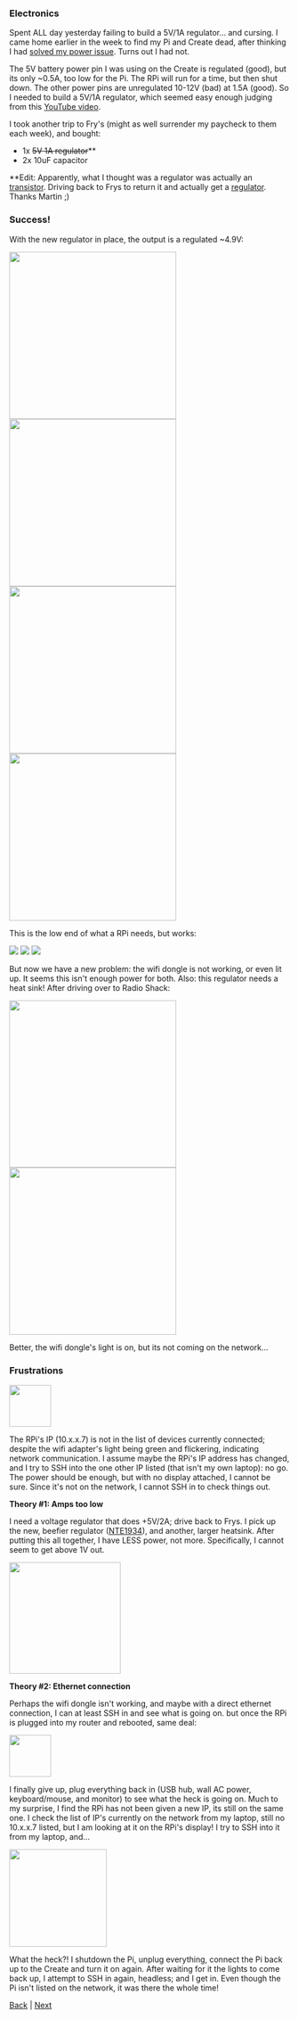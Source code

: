 ### Electronics

Spent ALL day yesterday failing to build a 5V/1A regulator... and cursing. I came home earlier in the week to find my Pi and Create dead, after thinking I had [solved my power issue](21.md). Turns out I had not.

The 5V battery power pin I was using on the Create is regulated (good), but its only ~0.5A, too low for the Pi. The RPi will run for a time, but then shut down. The other power pins are unregulated 10-12V (bad) at 1.5A (good). So I needed to build a 5V/1A regulator, which seemed easy enough judging from this <a href="https://www.youtube.com/watch?v=GSzVs7_aW-Y">YouTube video</a>.

I took another trip to Fry's (might as well surrender my paycheck to them each week), and bought:

 - 1x ~~5V 1A regulator~~**
 - 2x 10uF capacitor
 
**Edit: Apparently, what I thought was a regulator was actually an <a href="http://www.newark.com/nte-electronics/nte198/transistor-bipolar-npn-400v-30a/dp/76R0916">transistor</a>. Driving back to Frys to return it and actually get a <a href="http://www.radioshack.com/product/index.jsp?productId=2062599">regulator</a>. Thanks Martin ;)

### Success!

With the new regulator in place, the output is a regulated ~4.9V:

<a href="img/create_cargo_setup.JPG"><img src="img/create_cargo_setup.JPG" height="300"></a>
<a href="img/micro_usb.JPG"><img src="img/micro_usb.JPG" height="300"></a>
<a href="img/regulated_power.JPG"><img src="img/regulated_power.JPG" height="300"></a>
<a href="img/multimeter_5v.JPG"><img src="img/multimeter_5v.JPG" height="300"></a>

This is the low end of what a RPi needs, but works:

<img src="img/create_power2.gif">
<img src="img/pi_power.gif">
<img src="img/pi_display.gif">

But now we have a new problem: the wifi dongle is not working, or even lit up. It seems this isn't enough power for both.
Also: this regulator needs a heat sink! After driving over to Radio Shack:

<a href="img/heatsink.JPG"><img src="img/heatsink.JPG" height="300"></a>
<a href="img/wifi_light.JPG"><img src="img/wifi_light.JPG" height="300"></a>

Better, the wifi dongle's light is on, but its not coming on the network...

### Frustrations

<a href="img/no_ip.png"><img src="img/no_ip.png" height="75"></a>

The RPi's IP (10.x.x.7) is not in the list of devices currently connected; despite the wifi adapter's light being green and flickering, indicating network communication. I assume maybe the RPi's IP address has changed, and I try to SSH into the one other IP listed (that isn't my own laptop): no go. The power should be enough, but with no display attached, I cannot be sure. Since it's not on the network, I cannot SSH in to check things out. 

<strong>Theory #1: Amps too low</strong>

I need a voltage regulator that does +5V/2A; drive back to Frys. I pick up the new, beefier regulator (<a href="http://www.nteinc.com/specs/1900to1999/pdf/nte1934.pdf">NTE1934</a>), and another, larger heatsink. After putting this all together, I have LESS power, not more. Specifically, I cannot seem to get above 1V out.

<a href="img/1934.JPG"><img src="img/1934.JPG" height="200"></a>

<strong>Theory #2: Ethernet connection</strong>

Perhaps the wifi dongle isn't working, and maybe with a direct ethernet connection, I can at least SSH in and see what is going on. but once the RPi is plugged into my router and rebooted, same deal:

<a href="img/no_ip.png"><img src="img/no_ip.png" height="75"></a>

I finally give up, plug everything back in (USB hub, wall AC power, keyboard/mouse, and monitor) to see what the heck is going on. Much to my surprise, I find the RPi has not been given a new IP, its still on the same one. I check the list of IP's currently on the network from my laptop, still no 10.x.x.7 listed, but I am looking at it on the RPi's display! I try to SSH into it from my laptop, and...

<a href="img/pi_ip.png"><img src="img/pi_ip.png" height="175"></a>

What the heck?! I shutdown the Pi, unplug everything, connect the Pi back up to the Create and turn it on again. After waiting for it the lights to come back up, I attempt to SSH in again, headless; and I get in. Even though the Pi isn't listed on the network, it was there the whole time!

[Back](21.md) | [Next](28.md)
